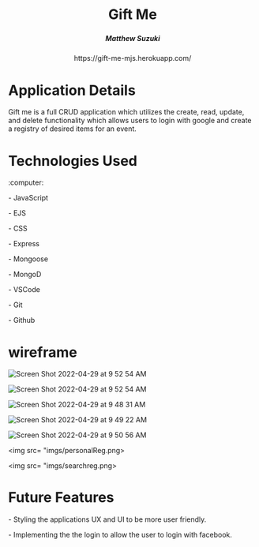 <div align ="center">
   <h1>Gift Me </h1>
   <h3></h3>
   <h5> Matthew Suzuki </h5>https://gift-me-mjs.herokuapp.com/                         
</div>

<h1> Application Details</h1>
<p>Gift me is a full CRUD application which utilizes the create, read, update, and delete functionality which allows users to login with google and create a registry of desired items for an event.</p>
<div> 
<h1>Technologies Used</h1>
:computer: 
<p>- JavaScript
<p>- EJS
<p>- CSS
<p>- Express
<p>- Mongoose 
<p>- MongoD
<p>- VSCode
<p>- Git
<p>- Github

</div>
<div>
<h1>wireframe</h1>

 ![Screen Shot 2022-04-29 at 9 52 54 AM](https://user-images.githubusercontent.com/53027722/165992904-eb34ed6d-dd00-43de-8d1a-698bc1388704.png)

![Screen Shot 2022-04-29 at 9 52 54 AM](https://user-images.githubusercontent.com/53027722/165992601-5399eea1-6149-4d4e-ae1c-92d7ad517f99.png)

![Screen Shot 2022-04-29 at 9 48 31 AM](https://user-images.githubusercontent.com/53027722/165992688-645f5c84-c487-46c5-8734-1bf819899da9.png)

![Screen Shot 2022-04-29 at 9 49 22 AM](https://user-images.githubusercontent.com/53027722/165992726-72e0e614-bc09-44b8-a407-8137502c0c01.png)

![Screen Shot 2022-04-29 at 9 50 56 AM](https://user-images.githubusercontent.com/53027722/165992775-e6784db5-39f2-4afc-a144-f2a6746e30b8.png)


<img src= "imgs/personalReg.png>

<img src= "imgs/searchreg.png>

</div>
<div>
<h1> Future Features </h1>
<p> - Styling the applications UX and UI to be more user friendly.

<p> - Implementing the the login to allow the user to login with facebook. 
</div>
